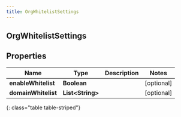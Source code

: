 ```yaml
---
title: OrgWhitelistSettings
---
```

## OrgWhitelistSettings


## Properties

| Name | Type | Description | Notes |
| ------------ | ------------- | ------------- | ------------- |
| **enableWhitelist** | <!----><!---->**Boolean**<!----> |  |  [optional] |
| **domainWhitelist** | <!----><!---->**List&lt;String&gt;**<!----> |  |  [optional] |
{: class="table table-striped"}



